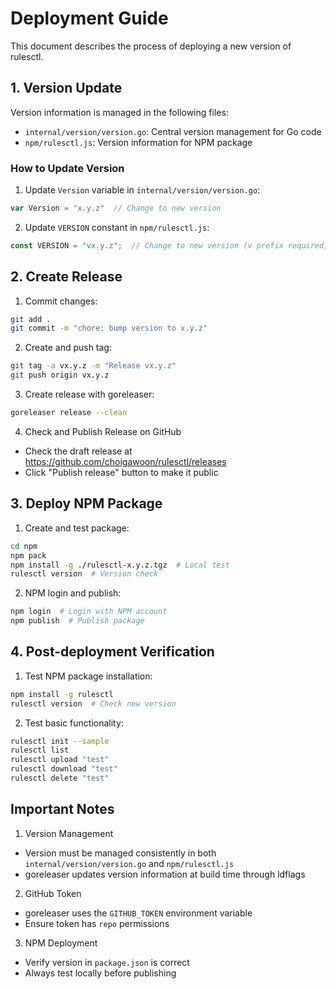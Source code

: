 # Deployment Guide

This document describes the process of deploying a new version of rulesctl.

## 1. Version Update

Version information is managed in the following files:

- `internal/version/version.go`: Central version management for Go code
- `npm/rulesctl.js`: Version information for NPM package

### How to Update Version

1. Update `Version` variable in `internal/version/version.go`:
```go
var Version = "x.y.z"  // Change to new version
```

2. Update `VERSION` constant in `npm/rulesctl.js`:
```javascript
const VERSION = "vx.y.z";  // Change to new version (v prefix required)
```

## 2. Create Release

1. Commit changes:
```bash
git add .
git commit -m "chore: bump version to x.y.z"
```

2. Create and push tag:
```bash
git tag -a vx.y.z -m "Release vx.y.z"
git push origin vx.y.z
```

3. Create release with goreleaser:
```bash
goreleaser release --clean
```

4. Check and Publish Release on GitHub
- Check the draft release at https://github.com/choigawoon/rulesctl/releases
- Click "Publish release" button to make it public

## 3. Deploy NPM Package

1. Create and test package:
```bash
cd npm
npm pack
npm install -g ./rulesctl-x.y.z.tgz  # Local test
rulesctl version  # Version check
```

2. NPM login and publish:
```bash
npm login  # Login with NPM account
npm publish  # Publish package
```

## 4. Post-deployment Verification

1. Test NPM package installation:
```bash
npm install -g rulesctl
rulesctl version  # Check new version
```

2. Test basic functionality:
```bash
rulesctl init --sample
rulesctl list
rulesctl upload "test"
rulesctl download "test"
rulesctl delete "test"
```

## Important Notes

1. Version Management
- Version must be managed consistently in both `internal/version/version.go` and `npm/rulesctl.js`
- goreleaser updates version information at build time through ldflags

2. GitHub Token
- goreleaser uses the `GITHUB_TOKEN` environment variable
- Ensure token has `repo` permissions

3. NPM Deployment
- Verify version in `package.json` is correct
- Always test locally before publishing 